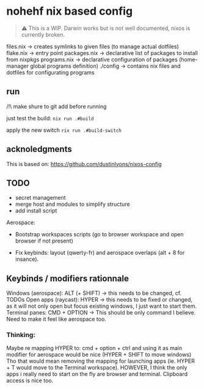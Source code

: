 # nohehf nix based config

> ⚠️ This is a WIP. Darwin works but is not well documented, nixos is currently broken.

files.nix -> creates symlinks to given files (to manage actual dotfiles)
flake.nix -> entry point
packages.nix -> declarative list of packages to install from nixpkgs
programs.nix -> declarative configuration of packages (home-manager global programs definition)
./config -> contains nix files and dotfiles for configurating programs

## run

/!\ make shure to git add before running

just test the build:
`nix run .#build`

apply the new switch
`rix run .#build-switch`

## acknoledgments

This is based on: <https://github.com/dustinlyons/nixos-config>

## TODO

- secret management
- merge host and modules to simplify structure
- add install script

Aerospace:
- Bootstrap workspaces scripts (go to browser workspace and open browser if not present) 

- Fix keybinds: layout (qwerty-fr) and aerospace overlaps (alt + 8 for insance).

## Keybinds / modifiers rationnale

Windows (aerospace): ALT (+ SHIFT) -> this needs to be changed, cf. TODOs
Open apps (raycast): HYPER -> this needs to be fixed or changed, as it will not only open but focus existing windows, I just want to start them.
Terminal panes: CMD + OPTION -> This should be only command I believe. Need to make it feel like aerospace too.

### Thinking:

Maybe re mapping HYPER to: cmd + option + ctrl and using it as main modifier for aerospace would be nice (HYPER + SHIFT to move windows)
Tho that would mean removing the mapping for launching apps (ie. HYPER + T would move to the Terminal workspace).
HOWEVER, I think the only apps i really need to start on the fly are browser and terminal. Clipboard access is nice too.
